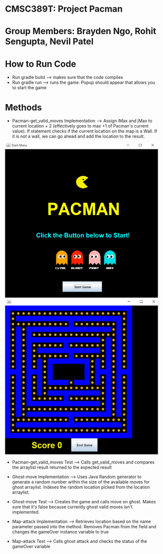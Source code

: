 # CMSC389T: Project Pacman
# Group Members: Brayden Ngo, Rohit Sengupta, Nevil Patel

# How to Run Code
* Run gradle build --> makes sure that the code compiles
* Run gradle run --> runs the game. Popup should appear that allows you to start the game

# Methods
* Pacman-get_valid_moves Implementation --> Assign iMax and jMax to current location + 2 (effectively goes to max +1 of Pacman's
  current value). If statement checks if the current location on the map is a Wall. If it is not a wall, we can go ahead and add
  the location to the result.

![Alt text](screenshot_1.PNG)
![Alt text](screenshot_2.PNG)

* Pacman-get_valid_moves Test --> Calls get_valid_moves and compares the arraylist result returned to the expected result

* Ghost-move Implementation --> Uses Java Random generator to generate a random number within the size of the available moves
  for ghost arraylist. Indexes the random location picked from the location arraylist.
* Ghost-move Test --> Creates the game and calls move on ghost. Makes sure that it's false because currently ghost valid moves    isn't implemented. 

* Map-attack Implementation --> Retrieves location based on the name parameter passed into the method. Removes Pacman from the field and changes the gameOver instance variable to true
* Map-attack Test --> Calls ghost attack and checks the status of the gameOver variable
